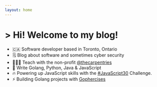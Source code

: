 ```yaml
---
layout: home
---
```


<div class="wrapper">
<h1 class="typing"> > Hi! Welcome to my blog!</h1>
</div>
<ul> 
    <li>🇨🇦 Software developer based in Toronto, Ontario</li>
    <li>🗒️ Blog about software and sometimes cyber security</li>
    <li>👩🏻‍🏫 Teach with the non-profit <a href="https://carpentries.org/">@thecarpentries</a></li>
    <li>🔧 Write Golang, Python, Java & JavaScript</li>
    <li>🔥 Powering up JavaScript skills with the <a href="https://javascript30.com/">#JavaScript30</a> Challenge.</li>
    <li>⚡ Building Golang projects with <a href="https://gophercises.com/"> Gophercises </a> </li>
</ul>
